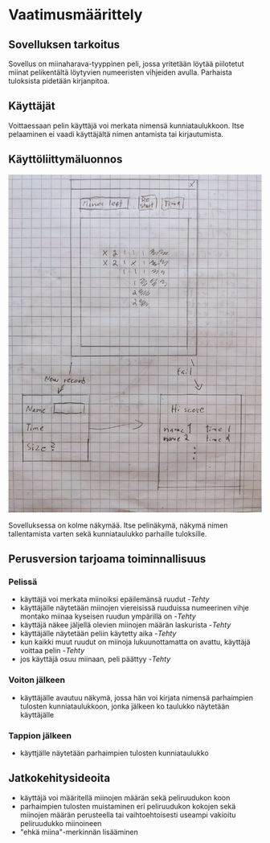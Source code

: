 # Vaatimusmäärittely

## Sovelluksen tarkoitus

Sovellus on miinaharava-tyyppinen peli, jossa yritetään löytää piilotetut miinat pelikentältä löytyvien numeeristen vihjeiden avulla. Parhaista tuloksista pidetään kirjanpitoa.

## Käyttäjät

Voittaessaan pelin käyttäjä voi merkata nimensä kunniataulukkoon. Itse pelaaminen ei vaadi käyttäjältä nimen antamista tai kirjautumista.

## Käyttöliittymäluonnos

<img src="https://github.com/ahelkala/ot-harjoitustyo/blob/master/dokumentaatio/kuvat/kayttoliittymaluonnos.jpg" width="750">

Sovelluksessa on kolme näkymää. Itse pelinäkymä, näkymä nimen tallentamista varten sekä kunniataulukko parhaille tuloksille. 

## Perusversion tarjoama toiminnallisuus
### Pelissä

- käyttäjä voi merkata miinoiksi epäilemänsä ruudut -*Tehty*
- käyttäjälle näytetään miinojen viereisissä ruuduissa numeerinen vihje montako miinaa kyseisen ruudun ympärillä on -*Tehty*
- käyttäjä näkee jäljellä olevien miinojen määrän laskurista -*Tehty*
- käyttäjälle näytetään peliin käytetty aika -*Tehty*
- kun kaikki muut ruudut on miinoja lukuunottamatta on avattu, käyttäjä voittaa pelin -*Tehty*
- jos käyttäjä osuu miinaan, peli päättyy -*Tehty*

### Voiton jälkeen

- käyttäjälle avautuu näkymä, jossa hän voi kirjata nimensä parhaimpien tulosten kunniataulukkoon, jonka jälkeen ko taulukko näytetään käyttäjälle

### Tappion jälkeen

- käyttjälle näytetään parhaimpien tulosten kunniataulukko

## Jatkokehitysideoita

- käyttäjä voi määritellä miinojen määrän sekä peliruudukon koon
- parhaimpien tulosten muistaminen eri peliruudukon kokojen sekä miinojen määrän perusteella tai vaihtoehtoisesti useampi vakioitu peliruudukko miinoineen
- "ehkä miina"-merkinnän lisääminen
 
